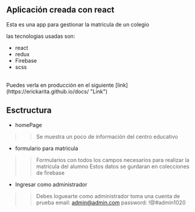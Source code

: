 ## Aplicación creada con react 
Esta es una app para gestionar la matricula de un colegio <br>

las tecnologias usadas son:
- react
- redux
- Firebase
- scss
<br>
Puedes verla en producción en el siguiente [link] (https://erickarita.github.io/docs/ "Link")

## Esctructura
* homePage
>>Se muestra un poco de información del centro educativo

* formulario para matricula
>>Formularios con todos los campos necesarios para realizar la matricula del alumno
>>Estos datos se gurdaran en colecciones de firebase
* Ingresar como administrador
>>Debes loguearte como administrador toma una cuenta de prueba
>>email: admin@admin.com
>>password: !@#admin1020
